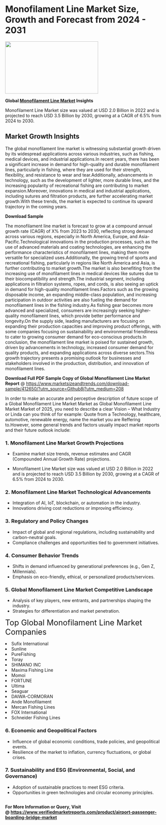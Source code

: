 <H1>Monofilament Line Market Size, Growth and Forecast from 2024 - 2031</H1><img class="aligncenter size-medium wp-image-584254" src="https://thirdeyenews.in/wp-content/uploads/2024/09/Global-Market-Research-300x168.jpeg" alt="" width="300" height="168" /><p><strong>Global&nbsp;<a href="https://www.marketsizeandtrends.com/download-sample/412650/?utm_source=Github8j?utm_medium=208">Monofilament Line Market</a> Insights</strong></p><p>Monofilament Line Market size was valued at USD 2.0 Billion in 2022 and is projected to reach USD 3.5 Billion by 2030, growing at a CAGR of 6.5% from 2024 to 2030.</p><p><h2>Market Growth Insights</h2> <p>The global monofilament line market is witnessing substantial growth driven by its widespread applications across various industries, such as fishing, medical devices, and industrial applications.In recent years, there has been a significant increase in demand for high-quality and durable monofilament lines, particularly in fishing, where they are used for their strength, flexibility, and resistance to wear and tear.Additionally, advancements in technology, such as the development of lighter, more durable lines, and the increasing popularity of recreational fishing are contributing to market expansion.Moreover, innovations in medical and industrial applications, including sutures and filtration products, are further accelerating market growth.With these trends, the market is expected to continue its upward trajectory in the coming years.</p> <p><strong>Download Sample</strong></p> <p>The monofilament line market is forecast to grow at a compound annual growth rate (CAGR) of X% from 2023 to 2030, reflecting strong demand across various regions, especially in North America, Europe, and Asia-Pacific.Technological innovations in the production processes, such as the use of advanced materials and coating technologies, are enhancing the performance characteristics of monofilament lines, making them more versatile for specialized uses.Additionally, the growing trend of sports and recreational fishing, particularly in regions like North America and Asia, is further contributing to market growth.The market is also benefiting from the increasing use of monofilament lines in medical devices like sutures due to their biocompatibility and strength.The industrial segment, including applications in filtration systems, ropes, and cords, is also seeing an uptick in demand for high-quality monofilament lines.Factors such as the growing disposable income, an expanding middle-class population, and increasing participation in outdoor activities are also fueling the demand for monofilament lines in the fishing industry.As fishing gear becomes more advanced and specialized, consumers are increasingly seeking higher-quality monofilament lines, which provide better performance and longevity.On the supply side, leading manufacturers are focusing on expanding their production capacities and improving product offerings, with some companies focusing on sustainability and environmental friendliness to cater to growing consumer demand for eco-conscious products.In conclusion, the monofilament line market is poised for sustained growth, driven by advancements in technology, increased consumer demand for quality products, and expanding applications across diverse sectors.This growth trajectory presents a promising outlook for businesses and stakeholders involved in the production, distribution, and innovation of monofilament lines.<p><span class=""><strong>Download Full PDF Sample Copy of Global Monofilament Line Market Report</strong> @ <a href="https://www.marketsizeandtrends.com/download-sample/412650/?utm_source=Github8j?utm_medium=208" target="_blank">https://www.marketsizeandtrends.com/download-sample/412650/?utm_source=Github8j?utm_medium=208</a></span></p><p>In order to make an accurate and perceptive description of future scope of a Global&nbsp;Monofilament Line Market Market as Global&nbsp;Monofilament Line Market Market of 2025, you need to describe a clear Vision &ndash; What Industry or Linda can you think of for example: Quote from a Technology, healthcare, automotive, renewable energy, name the market you are Reffering to.However, some general trends and factors usually impact market reports and their future outlook include:</p><h3>1.&nbsp;<strong>Monofilament Line Market Growth Projections</strong></h3><ul><li>Examine market size trends, revenue estimates and CAGR (Compounded Annual Growth Rate) projections.</li><li><p>Monofilament Line Market size was valued at USD 2.0 Billion in 2022 and is projected to reach USD 3.5 Billion by 2030, growing at a CAGR of 6.5% from 2024 to 2030.</p></li></ul><h3>2.&nbsp;<strong>Monofilament Line Market Technological Advancements</strong></h3><ul><li>Integration of AI, IoT, blockchain, or automation in the industry.</li><li>Innovations driving cost reductions or improving efficiency.</li></ul><h3>3.&nbsp;<strong>Regulatory and Policy Changes</strong></h3><ul><li>Impact of global and regional regulations, including sustainability and carbon-neutral goals.</li><li>Compliance challenges and opportunities tied to government initiatives.</li></ul><h3>4.&nbsp;<strong>Consumer Behavior Trends</strong></h3><ul><li>Shifts in demand influenced by generational preferences (e.g., Gen Z, Millennials).</li><li>Emphasis on eco-friendly, ethical, or personalized products/services.</li></ul><h3>5.&nbsp;<strong>Global Monofilament Line Market Competitive Landscape</strong></h3><ul><li>Analysis of key players, new entrants, and partnerships shaping the industry.</li><li>Strategies for differentiation and market penetration.</li></ul><p data-pm-slice="1 1 []"><span style="color: inherit; font-family: inherit; font-size: 25px;">Top Global Monofilament Line Market Companies</span></p><div class="" data-test-id=""><p><li>Sufix International</li><li> Sunline</li><li> PureFishing</li><li> Toray</li><li> SHIMANO INC</li><li> Maxima Fishing Line</li><li> Momoi</li><li> FORTUNE</li><li> Ultima</li><li> Seaguar</li><li> DAIWA-CORMORAN</li><li> Ande Monofilament</li><li> Mercan Fishing Lines</li><li> FOX International</li><li> Schneider Fishing Lines</li></p></div><h3>6.&nbsp;<strong>Economic and Geopolitical Factors</strong></h3><ul><li>Influence of global economic conditions, trade policies, and geopolitical events.</li><li>Resilience of the market to inflation, currency fluctuations, or global crises.</li></ul><h3>7.&nbsp;<strong>Sustainability and ESG (Environmental, Social, and Governance)</strong></h3><ul><li>Adoption of sustainable practices to meet ESG criteria.</li><li>Opportunities in green technologies and circular economy principles.</li></ul><h2><strong style="font-size: 14px;">For More Information or Query, Visit @&nbsp;</strong><a style="background-color: #ffffff; font-size: 14px;" href="https://www.marketsizeandtrends.com/report/monofilament-line-market/" target="_blank">https://www.verifiedmarketreports.com/product/airport-passenger-boarding-bridge-market</a></h2>